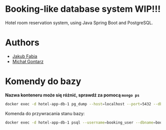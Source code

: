 # Booking-like database system WIP!!!
Hotel room reservation system, using Java Spring Boot and PostgreSQL.

# Authors

- [Jakub Fabia](https://github.com/jakub-fabia)
- [Michał Gontarz](https://github.com/gontarsky04)

# Komendy do bazy

**Nazwa konteneru może się różnić, sprawdź za pomocą `mongo ps`**

```bash
docker exec -d hotel-app-db-1 pg_dump --host=localhost --port=5432 --dbname=booking --username=booking_user --file=/home/snapshot.sql
```

Komenda do przywracania stanu bazy:

```bash
docker exec -d hotel-app-db-1 psql --username=booking_user --dbname=booking --file=/home/snapshot.sql
```